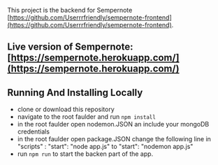 This project is the backend for Sempernote [https://github.com/Userrrfriendly/sempernote-frontend](https://github.com/Userrrfriendly/sempernote-frontend).


## Live version of Sempernote: [https://sempernote.herokuapp.com/](https://sempernote.herokuapp.com/)

## Running And Installing Locally

- clone or download this repository
- navigate to the root faulder and run `npm install`
- in the root faulder open nodemon.JSON an include your mongoDB credentials
- in the root faulder open package.JSON change the following line in "scripts" : "start": "node app.js" to "start": "nodemon app.js"
- run `npm run` to start the backen part of the app.

